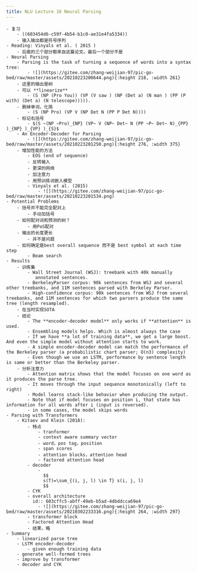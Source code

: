 ```yaml
---
title: NLU Lecture 16 Neural Parsing
---
```


	- 复习
		- ((603454d6-c59f-4b54-b1c0-ae31e4fa5334))
		- 输入输出都是符号序列
	- Reading: Vinyals et al. ( 2015 )
		- 后面的三个部分都来自这篇论文。最后一个部分不是
	- Neural Parsing
		- Parsing is the task of turning a sequence of words into a syntax tree:
			- ![](https://gitee.com/zhang-weijian-97/pic-go-bed/raw/master/assets/20210223200644.png){:height 218, :width 261}
		- 这里的输出是树
		- 可以 **linearize**
			- (S (NP (Pro You)) (VP (V saw ) (NP (Det a) (N man ) (PP (P with) (Det a) (N telescope))))).
		- 删掉单词，化简
			- (S (NP Pro) (VP V (NP Det N (PP P Det N))))
		- 标记右括号
			- $(S ~(NP ~Pro)_{NP} (VP~ V (NP~ Det~ N (PP ~P~ Det~ N)_{PP} )_{NP} )_{VP} )_{S}$
		- An Encoder-Decoder for Parsing
			- ![](https://gitee.com/zhang-weijian-97/pic-go-bed/raw/master/assets/20210223201250.png){:height 276, :width 375}
		- 增加性能的方法
			- EOS (end of sequence)
			- 反转输入
			- 更深的网络
			- 加注意力
			- 用预训练词嵌入模型
			- Vinyals et al. (2015)
				- ![](https://gitee.com/zhang-weijian-97/pic-go-bed/raw/master/assets/20210223201534.png)
	- Potential Problems
		- 括号并不能完全配对上
			- 手动加括号
		- 如何配对词和预测的树？
			- 用PoS配对
		- 输出的长度更长
			- 并不是问题
		- 如何确定是best overall sequence 而不是 best symbol at each time step
			- Beam search
	- Results
		- 训练集
			- Wall Street Journal (WSJ): treebank with 40k manually
			   annotated sentences.
			- BerkeleyParser corpus: 90k sentences from WSJ and several other treebanks, and 11M sentences parsed with Berkeley Parser.
			- High-confidence corpus: 90k sentences from WSJ from several treebanks, and 11M sentences for which two parsers produce the same tree (length resampled).
		- 在当时实现SOTA
		- 结论
			- The **encoder-decoder model** only works if **attention** is used.
			- Ensembling models helps. Which is almost always the case
			- If we have **a lot of training data**, we get a large boost. And even the simple model without attention starts to work.
			- A simple encoder-decoder model can match the performance of the Berkeley parser (a probabilistic chart parser; O(n3) complexity)
			- Even though we use an LSTM, performance by sentence length is same or better than the Berkeley parser.
		- 分析注意力
			- Attention matrix shows that the model focuses on one word as it produces the parse tree.
			- It moves through the input sequence monotonically (left to right)
			- Model learns stack-like behavior when producing the output.
			- Note that if model focuses on position i, that state has information for all words after i (input is reversed).
			- in some cases, the model skips words
	- Parsing with Transformers
		- Kitaev and Klein (2018):
			- 特点
				- tranformer
				- context aware summary vector
				- word，pos tag，position
				- span scores
				- attention blocks，attention head
				- factored attention head
			- decoder
				-
				  $$
				  s(T)=\sum_{(i, j, l) \in T} s(i, j, l)
				  $$
			- CYK
			- overall architecture
			  id:: 603cffc5-abff-49eb-b5ad-4dbddcca69e4
				- ![](https://gitee.com/zhang-weijian-97/pic-go-bed/raw/master/assets/20210302233316.png){:height 264, :width 297}
			- transformer block
			- Factored Attention Head
			- 结果，略
	- Summary
		- linearized parse tree
		- LSTM encoder-decoder
			- given enough training data
		- generate well-formed trees
		- improve by transformer
		- decoder and CYK
